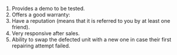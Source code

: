 1. Provides a demo to be tested.
2. Offers a good warranty:
1. Have a reputation (means that it is referred to you by at least one friend).
2. Very responsive after sales.
3. Ability to swap the defected unit with a new one in case their first repairing attempt failed.